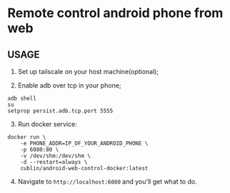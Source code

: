 # Remote control android phone from web

## USAGE
1. Set up tailscale on your host machine(optional);

2. Enable adb over tcp in your phone;
```shell
adb shell
su
setprop persist.adb.tcp.port 5555
```

3. Run docker service:
```shell
docker run \
    -e PHONE_ADDR=IP_OF_YOUR_ANDROID_PHONE \
    -p 6080:80 \
    -v /dev/shm:/dev/shm \
    -d --restart=always \
    cublin/android-web-control-docker:latest
```

4. Navigate to `http://localhost:6080` and you'll get what to do.
